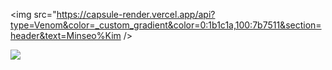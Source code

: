 <img src="https://capsule-render.vercel.app/api?type=Venom&color=_custom_gradient&color=0:1b1c1a,100:7b7511&section=header&text=Minseo%Kim />



<img src="https://capsule-render.vercel.app/api?type=모양&color=색상코드&height=높이&section=footer&text=텍스트&fontSize=텍스트크기" />
